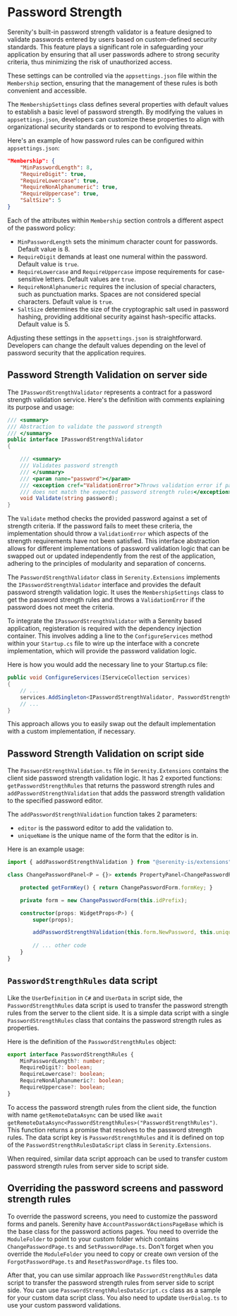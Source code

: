 # Password Strength

Serenity's built-in password strength validator is a feature designed to validate passwords entered by users based on custom-defined security standards. This feature plays a significant role in safeguarding your application by ensuring that all user passwords adhere to strong security criteria, thus minimizing the risk of unauthorized access.

These settings can be controlled via the `appsettings.json` file within the `Membership` section, ensuring that the management of these rules is both convenient and accessible.

The `MembershipSettings` class defines several properties with default values to establish a basic level of password strength. By modifying the values in `appsettings.json`, developers can customize these properties to align with organizational security standards or to respond to evolving threats.

Here's an example of how password rules can be configured within `appsettings.json`:

```json
"Membership": {
    "MinPasswordLength": 8,
    "RequireDigit": true,
    "RequireLowercase": true,
    "RequireNonAlphanumeric": true,
    "RequireUppercase": true,
    "SaltSize": 5
}
```

Each of the attributes within `Membership` section controls a different aspect of the password policy:

- `MinPasswordLength` sets the minimum character count for passwords. Default value is 8.
- `RequireDigit` demands at least one numeral within the password. Default value is `true`.
- `RequireLowercase` and `RequireUppercase` impose requirements for case-sensitive letters. Default values are `true`.
- `RequireNonAlphanumeric` requires the inclusion of special characters, such as punctuation marks. Spaces are not considered special characters. Default value is `true`.
- `SaltSize` determines the size of the cryptographic salt used in password hashing, providing additional security against hash-specific attacks. Default value is 5.

Adjusting these settings in the `appsettings.json` is straightforward. Developers can change the default values depending on the level of password security that the application requires.

## Password Strength Validation on server side

The `IPasswordStrengthValidator` represents a contract for a password strength validation service. Here's the definition with comments explaining its purpose and usage:

```cs
/// <summary>
/// Abstraction to validate the password strength
/// </summary>
public interface IPasswordStrengthValidator
{

    /// <summary>
    /// Validates password strength
    /// </summary>
    /// <param name="password"></param>
    /// <exception cref="ValidationError">Throws validation error if password 
    /// does not match the expected password strength rules</exception>
    void Validate(string password);
}
```

The `Validate` method checks the provided password against a set of strength criteria. If the password fails to meet these criteria, the implementation should throw a `ValidationError` which aspects of the strength requirements have not been satisfied. This interface abstraction allows for different implementations of password validation logic that can be swapped out or updated independently from the rest of the application, adhering to the principles of modularity and separation of concerns.

The `PasswordStrengthValidator` class in `Serenity.Extensions` implements the `IPasswordStrengthValidator` interface and provides the default password strength validation logic. It uses the `MembershipSettings` class to get the password strength rules and throws a `ValidationError` if the password does not meet the criteria.

To integrate the `IPasswordStrengthValidator` with a Serenity based application, registeration is required with the dependency injection container. This involves adding a line to the `ConfigureServices` method within your `Startup.cs` file to wire up the interface with a concrete implementation, which will provide the password validation logic.

Here is how you would add the necessary line to your Startup.cs file:

```cs
public void ConfigureServices(IServiceCollection services)
{
    // ...
    services.AddSingleton<IPasswordStrengthValidator, PasswordStrengthValidator>();
    // ...
}
```

This approach allows you to easily swap out the default implementation with a custom implementation, if necessary.

## Password Strength Validation on script side

The `PasswordStrengthValidation.ts` file in `Serenity.Extensions` contains the client side password strength validation logic. It has 2 exported functions: `getPasswordStrengthRules` that returns the password strength rules and `addPasswordStrengthValidation` that adds the password strength validation to the specified password editor.

The `addPasswordStrengthValidation` function takes 2 parameters:

- `editor` is the password editor to add the validation to.
- `uniqueName` is the unique name of the form that the editor is in. 

Here is an example usage:

```ts
import { addPasswordStrengthValidation } from "@serenity-is/extensions";

class ChangePasswordPanel<P = {}> extends PropertyPanel<ChangePasswordRequest, P> {

    protected getFormKey() { return ChangePasswordForm.formKey; }

    private form = new ChangePasswordForm(this.idPrefix);

    constructor(props: WidgetProps<P>) {
        super(props);

        addPasswordStrengthValidation(this.form.NewPassword, this.uniqueName);
        
        // ... other code
    }
}
```

## `PasswordStrengthRules` data script

Like the `UserDefinition` in `C#` and `UserData` in script side, the `PasswordStrengthRules` data script is used to transfer the password strength rules from the server to the client side. It is a simple data script with a single `PasswordStrengthRules` class that contains the password strength rules as properties.

Here is the definition of the `PasswordStrengthRules` object:

```ts
export interface PasswordStrengthRules {
    MinPasswordLength?: number;
    RequireDigit?: boolean;
    RequireLowercase?: boolean;
    RequireNonAlphanumeric?: boolean;
    RequireUppercase?: boolean;
}
```

To access the password strength rules from the client side, the function with name `getRemoteDataAsync` can be used like `await getRemoteDataAsync<PasswordStrengthRules>("PasswordStrengthRules")`. This function returns a promise that resolves to the password strength rules. The data script key is `PasswordStrengthRules` and it is defined on top of the `PasswordStrengthRulesDataScript` class in `Serenity.Extensions`.

When required, similar data script approach can be used to transfer custom password strength rules from server side to script side.

## Overriding the password screens and password strength rules

To override the password screens, you need to customize the password forms and panels. Serenity have `AccountPasswordActionsPageBase` which is the base class for the password actions pages. You need to override the `ModuleFolder` to point to your custom folder which contains `ChangePasswordPage.ts` and `SetPasswordPage.ts`. Don't forget when you override the `ModuleFolder` you need to copy or create own version of the `ForgotPasswordPage.ts` and `ResetPasswordPage.ts` files too.

After that, you can use similar approach like `PasswordStrengthRules` data script to transfer the password strength rules from server side to script side. You can use `PasswordStrengthRulesDataScript.cs` class as a sample for your custom data script class. You also need to update `UserDialog.ts` to use your custom password validations.
